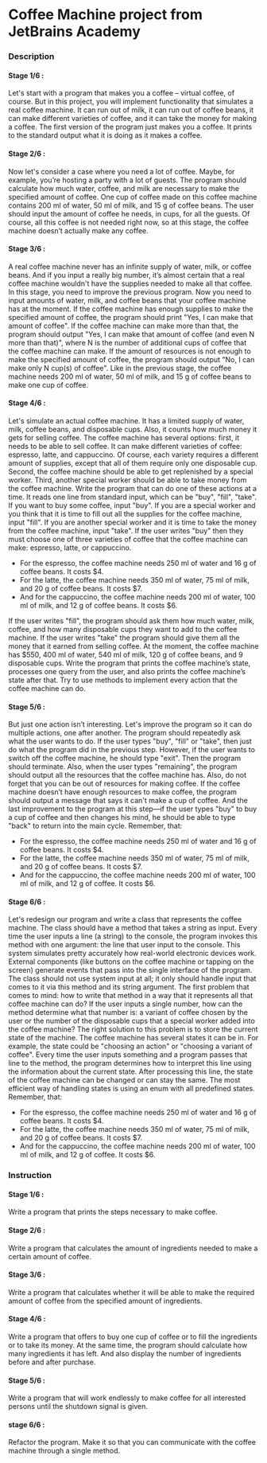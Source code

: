 # Coffee Machine project from JetBrains Academy

### Description
#### Stage 1/6 :
Let's start with a program that makes you a coffee – virtual coffee, of course.
But in this project, you will implement functionality that simulates a real coffee machine.
It can run out of milk, it can run out of coffee beans, 
it can make different varieties of coffee, and it can take the money for making a coffee.
The first version of the program just makes you a coffee.
It prints to the standard output what it is doing as it makes a coffee.
#### Stage 2/6 :
Now let's consider a case where you need a lot of coffee. 
Maybe, for example, you’re hosting a party with a lot of guests. 
The program should calculate how much water, coffee, and milk are necessary to make the specified amount of coffee. 
One cup of coffee made on this coffee machine contains 200 ml of water, 50 ml of milk, and 15 g of coffee beans.
The user should input the amount of coffee he needs, in cups, for all the guests.
Of course, all this coffee is not needed right now, so at this stage, the coffee machine doesn’t actually make any coffee.
#### Stage 3/6 :
A real coffee machine never has an infinite supply of water, milk, or coffee beans. 
And if you input a really big number, 
it’s almost certain that a real coffee machine wouldn't have the supplies needed to make all that coffee.
In this stage, you need to improve the previous program. 
Now you need to input amounts of water, milk, and coffee beans that your coffee machine has at the moment.
If the coffee machine has enough supplies to make the specified amount of coffee, 
the program should print "Yes, I can make that amount of coffee". 
If the coffee machine can make more than that, 
the program should output "Yes, I can make that amount of coffee (and even N more than that)", 
where N is the number of additional cups of coffee that the coffee machine can make. 
If the amount of resources is not enough to make the specified amount of coffee, 
the program should output "No, I can make only N cup(s) of coffee".
Like in the previous stage, the coffee machine needs 200 ml of water, 
50 ml of milk, and 15 g of coffee beans to make one cup of coffee.
#### Stage 4/6 :
Let's simulate an actual coffee machine. It has a limited supply of water, milk, coffee beans, and disposable cups. 
Also, it counts how much money it gets for selling coffee. The coffee machine has several options: first, 
it needs to be able to sell coffee. It can make different varieties of coffee: espresso, latte, and cappuccino. 
Of course, each variety requires a different amount of supplies, except that all of them require only 
one disposable cup. Second, the coffee machine should be able to get replenished by a special worker. Third, 
another special worker should be able to take money from the coffee machine.
Write the program that can do one of these actions at a time. It reads one line from standard input, which can be "buy",
"fill", "take". If you want to buy some coffee, input "buy". If you are a special worker and you think that 
it is time to fill out all the supplies for the coffee machine, input "fill". If you are another special worker and it 
is time to take the money from the coffee machine, input "take".
If the user writes "buy" then they must choose one of three varieties of coffee 
that the coffee machine can make: espresso, latte, or cappuccino.

- For the espresso, the coffee machine needs 250 ml of water and 16 g of coffee beans. It costs $4.
- For the latte, the coffee machine needs 350 ml of water, 75 ml of milk, and 20 g of coffee beans. It costs $7.
- And for the cappuccino, the coffee machine needs 200 ml of water, 100 ml of milk, and 12 g of coffee beans. It costs $6.

If the user writes "fill", the program should ask them how much water, milk, 
coffee, and how many disposable cups they want to add to the coffee machine.
If the user writes "take" the program should give them all the money that it earned from selling coffee.
At the moment, the coffee machine has $550, 400 ml of water, 540 ml of milk, 120 g of coffee beans, 
and 9 disposable cups.
Write the program that prints the coffee machine’s state, processes one query from the user, 
and also prints the coffee machine’s state after that. Try to use methods to implement every 
action that the coffee machine can do.
#### Stage 5/6 :
But just one action isn’t interesting. Let's improve the program so it can do multiple actions, one after another. 
The program should repeatedly ask what the user wants to do. If the user types "buy", "fill" or "take", 
then just do what the program did in the previous step. However, if the user wants to switch off the coffee machine, 
he should type "exit". Then the program should terminate. Also, when the user types "remaining", the program should 
output all the resources that the coffee machine has.
Also, do not forget that you can be out of resources for making coffee. If the coffee machine doesn’t have enough 
resources to make coffee, the program should output a message that says it can't make a cup of coffee.
And the last improvement to the program at this step—if the user types "buy" to buy a cup of coffee and then changes
his mind, he should be able to type "back" to return into the main cycle.
Remember, that:

- For the espresso, the coffee machine needs 250 ml of water and 16 g of coffee beans. It costs $4. 
- For the latte, the coffee machine needs 350 ml of water, 75 ml of milk, and 20 g of coffee beans. It costs $7.
- And for the cappuccino, the coffee machine needs 200 ml of water, 100 ml of milk, and 12 g of coffee. It costs $6.
#### Stage 6/6 :
Let's redesign our program and write a class that represents the coffee machine. 
The class should have a method that takes a string as input. Every time the user inputs a line (a string) to the console, 
the program invokes this method with one argument: the line that user input to the console. This system simulates pretty 
accurately how real-world electronic devices work. External components (like buttons on the coffee machine or tapping on the screen) 
generate events that pass into the single interface of the program. 
The class should not use system input at all; it only should handle input that comes to it via this method and its string argument. 
The first problem that comes to mind: how to write that method in a way that it represents all that coffee machine can do? 
If the user inputs a single number, how can the method determine what that number is: a variant of coffee chosen by the user 
or the number of the disposable cups that a special worker added into the coffee machine?
The right solution to this problem is to store the current state of the machine. 
The coffee machine has several states it can be in. For example, 
the state could be "choosing an action" or "choosing a variant of coffee". Every time the user inputs 
something and a program passes that line to the method, the program determines how to interpret this line 
using the information about the current state. After processing this line, the state of the coffee machine 
can be changed or can stay the same. The most efficient way of handling states is using an enum with all 
predefined states.
Remember, that:
- For the espresso, the coffee machine needs 250 ml of water and 16 g of coffee beans. It costs $4.
- For the latte, the coffee machine needs 350 ml of water, 75 ml of milk, and 20 g of coffee beans. It costs $7.
- And for the cappuccino, the coffee machine needs 200 ml of water, 100 ml of milk, and 12 g of coffee. It costs $6.

### Instruction
#### Stage 1/6 : 
Write a program that prints the steps necessary to make coffee.
#### Stage 2/6 :
Write a program that calculates the amount of ingredients needed to make a certain amount of coffee.
#### Stage 3/6 :
Write a program that calculates whether it will be able to make 
the required amount of coffee from the specified amount of ingredients.
#### Stage 4/6 :
Write a program that offers to buy one cup of coffee or to fill the ingredients or to take its money. 
At the same time, the program should calculate how many ingredients it has left. 
And also display the number of ingredients before and after purchase.
#### Stage 5/6 :
Write a program that will work endlessly to make coffee for all interested persons until the shutdown signal is given.
#### stage 6/6 : 
Refactor the program. Make it so that you can communicate with the coffee machine through a single method.